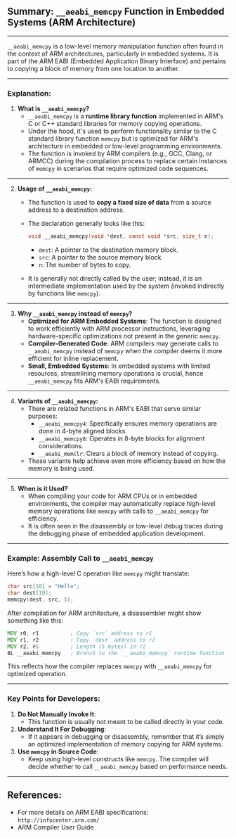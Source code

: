 ## Summary: `__aeabi_memcpy` Function in Embedded Systems (ARM Architecture)
---
`__aeabi_memcpy` is a low-level memory manipulation function often found in the context of ARM architectures, particularly in embedded systems. It is part of the ARM EABI (Embedded Application Binary Interface) and pertains to copying a block of memory from one location to another.

---

### Explanation:
1. **What is `__aeabi_memcpy`?**
   - `__aeabi_memcpy` is a **runtime library function** implemented in ARM's C or C++ standard libraries for memory copying operations.
   - Under the hood, it's used to perform functionality similar to the C standard library function `memcpy` but is optimized for ARM's architecture in embedded or low-level programming environments.
   - The function is invoked by ARM compilers (e.g., GCC, Clang, or ARMCC) during the compilation process to replace certain instances of `memcpy` in scenarios that require optimized code sequences.

---

2. **Usage of `__aeabi_memcpy`:**
   - The function is used to **copy a fixed size of data** from a source address to a destination address.
   - The declaration generally looks like this:
     ```c
     void __aeabi_memcpy(void *dest, const void *src, size_t n);
     ```
     - `dest`: A pointer to the destination memory block.
     - `src`: A pointer to the source memory block.
     - `n`: The number of bytes to copy.

   - It is generally not directly called by the user; instead, it is an intermediate implementation used by the system (invoked indirectly by functions like `memcpy`).

---

3. **Why `__aeabi_memcpy` instead of `memcpy`?**
   - **Optimized for ARM Embedded Systems**: The function is designed to work efficiently with ARM processor instructions, leveraging hardware-specific optimizations not present in the generic `memcpy`.
   - **Compiler-Generated Code**: ARM compilers may generate calls to `__aeabi_memcpy` instead of `memcpy` when the compiler deems it more efficient for inline replacement.
   - **Small, Embedded Systems**: In embedded systems with limited resources, streamlining memory operations is crucial, hence `__aeabi_memcpy` fits ARM's EABI requirements.

---

4. **Variants of `__aeabi_memcpy`:**
   - There are related functions in ARM's EABI that serve similar purposes:
     - `__aeabi_memcpy4`: Specifically ensures memory operations are done in 4-byte aligned blocks.
     - `__aeabi_memcpy8`: Operates in 8-byte blocks for alignment considerations.
     - `__aeabi_memclr`: Clears a block of memory instead of copying.
   - These variants help achieve even more efficiency based on how the memory is being used.

---

5. **When is it Used?**
   - When compiling your code for ARM CPUs or in embedded environments, the compiler may automatically replace high-level memory operations like `memcpy` with calls to `__aeabi_memcpy` for efficiency.
   - It is often seen in the disassembly or low-level debug traces during the debugging phase of embedded application development.

---

### Example: Assembly Call to `__aeabi_memcpy`

Here’s how a high-level C operation like `memcpy` might translate:

```c
char src[10] = "Hello";
char dest[10];
memcpy(dest, src, 5);
```

After compilation for ARM architecture, a disassembler might show something like this:

```asm
MOV r0, r1          ; Copy `src` address to r1
MOV r1, r2          ; Copy `dest` address to r2
MOV r2, #5          ; Length (5 bytes) in r2
BL __aeabi_memcpy   ; Branch to the `__aeabi_memcpy` runtime function
```

This reflects how the compiler replaces `memcpy` with `__aeabi_memcpy` for optimized operation.

---

### Key Points for Developers:
1. **Do Not Manually Invoke It**:
    - This function is usually not meant to be called directly in your code.
2. **Understand It For Debugging**:
    - If it appears in debugging or disassembly, remember that it’s simply an optimized implementation of memory copying for ARM systems.
3. **Use `memcpy` in Source Code**:
    - Keep using high-level constructs like `memcpy`. The compiler will decide whether to call `__aeabi_memcpy` based on performance needs.

---

## References:
- For more details on ARM EABI specifications: `http://infocenter.arm.com/`
- ARM Compiler User Guide